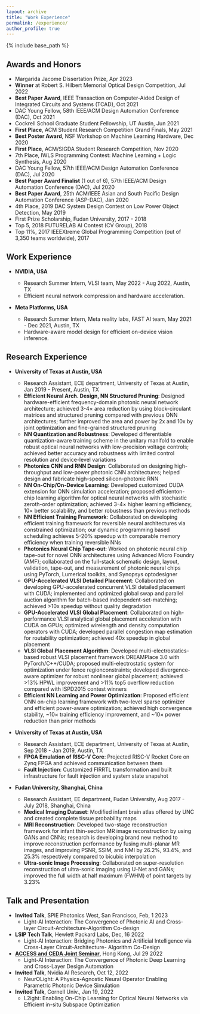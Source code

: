 ```yaml
---
layout: archive
title: "Work Experience"
permalink: /experience/
author_profile: true
---
```


{% include base_path %}

## **Awards and Honors**
  * Margarida Jacome Dissertation Prize, Apr 2023
  * **Winner** at Robert S. Hilbert Memorial Optical Design Competition, Jul 2022
  * **Best Paper Award**, IEEE Transaction on Computer-Aided Design of Integrated Circuits and Systems (TCAD), Oct 2021
  * DAC Young Fellow, 58th IEEE/ACM Design Automation Conference (DAC), Oct 2021
  * Cockrell School Graduate Student Fellowship, UT Austin, Jun 2021
  * **First Place**, ACM Student Research Competition Grand Finals, May 2021
  * **Best Poster Award**, NSF Workshop on Machine Learning Hardware, Dec 2020
  * **First Place**, ACM/SIGDA Student Research Competition, Nov 2020
  * 7th Place, IWLS Programming Contest: Machine Learning + Logic Synthesis, Aug 2020
  * DAC Young Fellow, 57th IEEE/ACM Design Automation Conference (DAC), Jul 2020
  * **Best Paper Award Finalist** (1 out of 6), 57th IEEE/ACM Design Automation Conference (DAC), Jul 2020
  * **Best Paper Award**, 25th ACM/IEEE Asian and South Pacific Design Automation Conference (ASP-DAC), Jan 2020
  * 4th Place, 2019 DAC System Design Contest on Low Power Object Detection, May 2019
  * First Prize Scholarship, Fudan University, 2017 - 2018
  * Top 5, 2018 FUTURELAB AI Contest (CV Group), 2018
  * Top 11%, 2017 IEEEXtreme Global Programming Competition (out of 3,350 teams worldwide), 2017

## **Work Experience**
* **NVIDIA, USA**
  * Research Summer Intern, VLSI team, May 2022 - Aug 2022, Austin, TX
  * Efficient neural network compression and hardware acceleration.

* **Meta Platforms, USA**
  * Research Summer Intern, Meta reality labs, FAST AI team, May 2021 - Dec 2021, Austin, TX
  * Hardware-aware model design for efficient on-device vision inference.

## **Research Experience**
* **University of Texas at Austin, USA**
  * Research Assistant, ECE department, University of Texas at Austin, Jan 2019 - Present, Austin, TX
  * **Efficient  Neural  Arch.  Design, NN Structured Pruning**: Designed  hardware-efficient frequency-domain photonic neural network architecture; achieved 3-4× area reduction by using block-circulant matrices and structured pruning compared with previous ONN architectures; further improved the area and power by 2x and 10x by joint optimization and fine-grained structured pruning
  * **NN Quantization and Robustness**: Developed differentiable quantization-aware training scheme in the unitary manifold to enable robust optical neural networks with low-precision voltage controls; achieved better accuracy and robustness with limited control resolution and device-level variations
  * **Photonics CNN and RNN Design**: Collaborated on designing high-throughput and low-power photonic CNN architectures; helped design and fabricate high-speed silicon-photonic RNN
  * **NN On-Chip/On-Device Learning**: Developed customized CUDA extension for ONN simulation acceleration; proposed efficienton-chip learning algorithm for optical neural networks with stochastic zeroth-order optimization; achieved 3-4× higher learning efficiency, 10× better scalability, and better robustness than previous methods
  * **NN Efficient Training Framework**:  Collaborated on developing efficient training framework for reversible neural architectures via constrained optimization; our dynamic programming based scheduling achieves 5-20% speedup with comparable memory efficiency when training reversible NNs
  * **Photonics Neural Chip Tape-out**:  Worked on photonic neural chip tape-out for novel ONN architectures using Advanced Micro Foundry (AMF); collaborated on the full-stack schematic design, layout, validation, tape-out, and measurement of photonic neural chips using PyTorch, Lumerical toolkits, and Synopsys optodesigner
  * **GPU-Accelerated VLSI Detailed Placement**: Collaborated on developing GPU-accelerated concurrent VLSI detailed placement with CUDA; implemented and optimized global swap and parallel auction algorithm for batch-based independent-set-matching; achieved >10x speedup without quality degradation
  * **GPU-Accelerated VLSI  Global  Placement**:   Collaborated  on  high-performance  VLSI  analytical  global  placement acceleration with CUDA on GPUs; optimized wirelength and density computation operators with CUDA; developed parallel congestion map estimation for routability optimization; achieved 40x speedup in global placement
  * **VLSI  Global  Placement  Algorithm**:  Developed  multi-electrostatics-based  robust  VLSI  placement  framework DREAMPlace 3.0 with PyTorch/C++/CUDA; proposed multi-electrostatic system for optimization under fence regionconstraints;  developed  divergence-aware  optimizer  for  robust  nonlinear  global  placement;  achieved >13%  HPWL improvement and >11% top5 overflow reduction compared with ISPD2015 contest winners
  * **Efficient NN Learning and Power Optimization**:  Proposed efficient ONN on-chip learning framework with two-level sparse optimizer and efficient power-aware optimization; achieved high convergence stability, ~10× training efficiency improvement, and ~10× power reduction than prior methods

* **University of Texas at Austin, USA**
  * Research Assistant, ECE department, University of Texas at Austin, Sep 2018 - Jan 2019, Austin, TX
  * **FPGA Emulation of RISC-V Core**: Projected RISC-V Rocket Core on Zynq FPGA and achieved communication between them
  * **Fault Injection**: Customized FIRRTL transformation and built infrastructure for fault injection and system state snapshot

* **Fudan University, Shanghai, China**
  * Research Assistant, EE department, Fudan University, Aug 2017 - July 2018, Shanghai, China
  * **Medical Imaging Dataset**: Modified infant brain atlas offered by UNC and created complete tissue probability maps
  * **MRI Reconstruction**: Developed two-stage reconstruction framework for infant thin-section MR image reconstruction by using GANs and CNNs; research is developing brand new method to improve reconstruction performance by fusing multi-planar MR images, and improving PSNR, SSIM, and NMI by 26.2%, 93.4%, and 25.3% respectively compared to bicubic interpolation
  * **Ultra-sonic Image Processing**: Collaborated on super-resolution reconstruction of ultra-sonic imaging using U-Net and GANs; improved the full width at half maximum (FWHM) of point targets by 3.23%


<!-- * **Fudan University, Shanghai, China**
  * Research Assistant, Microelectronics department, Fudan University, Sep 2016 - July 2017, Shanghai, China
  * Developed embedded simulation system on Xilinx Zynq-7000 AP SoC with partial reconfiguration techniques; system allows for end-to-end software/hardware co-design project simulation
  * Achieved convenient Wi-Fi connection, flexible development environment, and no network downloading latency
  * Designed embedded server and client PC application that could manage simulation requests from multiple users
  * Designed FPGA circuits using dynamic partial reconfiguration technique to decouple user logic from simulation system’s static logic
  * Scheduled user access to on-chip FPGA resources by adopting distributed task queue
  * Wrote a research paper that was published at IEEE 12th International Conference on ASIC, 2017 -->


## **Talk and Presentation**
* **Invited Talk**, SPIE Photonics West, San Francisco, Feb, 1 2023
  * Light-AI Interaction: The Convergence of Photonic AI and Cross-layer Circuit-Architecture-Algorithm Co-design
* **LSIP Tech Talk**, Hewlett Packard Labs, Dec, 16 2022
  * Light-AI Interaction: Bridging Photonics and Artificial Intelligence via Cross-Layer Circuit-Architecture-
Algorithm Co-Design
* **[ACCESS and CEDA Joint Seminar](https://sites.google.com/view/ceda-hk/events/event-20220725-lightai)**, Hong Kong, Jul 29 2022
  * Light-AI Interaction: The Convergence of Photonic Deep Learning and Cross-Layer Design Automation
* **Invited Talk**, Nvidia AI Research, Oct 12, 2022
  * NeurOLight: A Physics-Agnostic Neural Operator Enabling Parametric Photonic Device Simulation
* **Invited Talk**, Cornell Univ., Jan 19, 2022
  * L2ight: Enabling On-Chip Learning for Optical Neural Networks via Efficient in-situ Subspace Optimization
